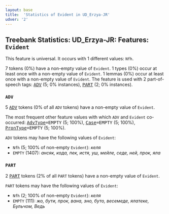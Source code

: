 ```yaml
---
layout: base
title:  'Statistics of Evident in UD_Erzya-JR'
udver: '2'
---
```


## Treebank Statistics: UD_Erzya-JR: Features: `Evident`

This feature is universal.
It occurs with 1 different values: `Nfh`.

7 tokens (0%) have a non-empty value of `Evident`.
1 types (0%) occur at least once with a non-empty value of `Evident`.
1 lemmas (0%) occur at least once with a non-empty value of `Evident`.
The feature is used with 2 part-of-speech tags: <tt><a href="myv_jr-pos-ADV.html">ADV</a></tt> (5; 0% instances), <tt><a href="myv_jr-pos-PART.html">PART</a></tt> (2; 0% instances).

### `ADV`

5 <tt><a href="myv_jr-pos-ADV.html">ADV</a></tt> tokens (0% of all `ADV` tokens) have a non-empty value of `Evident`.

The most frequent other feature values with which `ADV` and `Evident` co-occurred: <tt><a href="myv_jr-feat-AdvType.html">AdvType</a></tt><tt>=EMPTY</tt> (5; 100%), <tt><a href="myv_jr-feat-Case.html">Case</a></tt><tt>=EMPTY</tt> (5; 100%), <tt><a href="myv_jr-feat-PronType.html">PronType</a></tt><tt>=EMPTY</tt> (5; 100%).

`ADV` tokens may have the following values of `Evident`:

* `Nfh` (5; 100% of non-empty `Evident`): <em>келя</em>
* `EMPTY` (1407): <em>ансяк, кода, пек, истя, уш, мейле, седе, ней, прок, яла</em>

### `PART`

2 <tt><a href="myv_jr-pos-PART.html">PART</a></tt> tokens (2% of all `PART` tokens) have a non-empty value of `Evident`.

`PART` tokens may have the following values of `Evident`:

* `Nfh` (2; 100% of non-empty `Evident`): <em>келя</em>
* `EMPTY` (111): <em>жо, бути, прок, вана, эно, буто, весемеде, ялатеке, Бульчом, Ведь</em>

